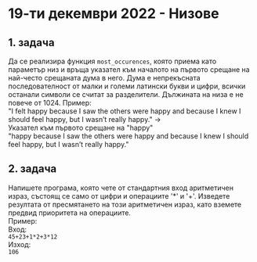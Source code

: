 # 19-ти декември 2022 - Низове

## 1. задача
Да се реализира функция `most_occurences`, която приема като параметър низ и връща указател към началото на първото срещане на най-често срещаната дума в него. Дума е непрекъсната последователност от малки и големи латински букви и цифри, всички останали символи се считат за разделители. Дължината на низа е не повече от 1024.
Пример:  
"I felt happy because I saw the others were happy and because I knew I should feel happy, but I wasn’t really happy."  ->  
Указател към първото срещане на "happy"   
"happy because I saw the others were happy and because I knew I should feel happy, but I wasn’t really happy."

## 2. задача
Напишете програма, която чете от стандартния вход аритметичен израз, състоящ се само от цифри и операциите '*' и '+'. Изведете резултата от пресмятането на този аритметичен израз, като вземете предвид приоритета на операциите.  
Пример:  
Вход:  
`45+23+1*2+3*12`  
Изход:  
`106`